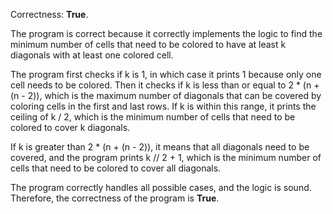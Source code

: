 Correctness: **True**.

The program is correct because it correctly implements the logic to find the minimum number of cells that need to be colored to have at least k diagonals with at least one colored cell.

The program first checks if k is 1, in which case it prints 1 because only one cell needs to be colored. Then it checks if k is less than or equal to 2 * (n + (n - 2)), which is the maximum number of diagonals that can be covered by coloring cells in the first and last rows. If k is within this range, it prints the ceiling of k / 2, which is the minimum number of cells that need to be colored to cover k diagonals.

If k is greater than 2 * (n + (n - 2)), it means that all diagonals need to be covered, and the program prints k // 2 + 1, which is the minimum number of cells that need to be colored to cover all diagonals.

The program correctly handles all possible cases, and the logic is sound. Therefore, the correctness of the program is **True**.